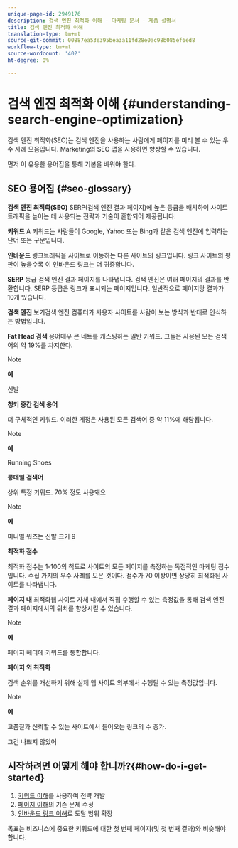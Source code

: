 ```yaml
---
unique-page-id: 2949176
description: 검색 엔진 최적화 이해 - 마케팅 문서 - 제품 설명서
title: 검색 엔진 최적화 이해
translation-type: tm+mt
source-git-commit: 00887ea53e395bea3a11fd28e0ac98b085ef6ed8
workflow-type: tm+mt
source-wordcount: '402'
ht-degree: 0%

---
```



# 검색 엔진 최적화 이해 {#understanding-search-engine-optimization}

검색 엔진 최적화(SEO)는 검색 엔진을 사용하는 사람에게 페이지를 미리 볼 수 있는 우수 사례 모음입니다. Marketing의 SEO 앱을 사용하면 향상할 수 있습니다.

먼저 이 유용한 용어집을 통해 기본을 배워야 한다.

## SEO 용어집 {#seo-glossary}

**검색 엔진 최적화(SEO)**
SERP(검색 엔진 결과 페이지)에 높은 등급을 배치하여 사이트 트래픽을 높이는 데 사용되는 전략과 기술이 혼합되어 제공됩니다.

**키워드**
A 키워드는 사람들이 Google, Yahoo 또는 Bing과 같은 검색 엔진에 입력하는 단어 또는 구문입니다.

**인바운드**
링크트래픽을 사이트로 이동하는 다른 사이트의 링크입니다. 링크 사이트의 평판이 높을수록 이 인바운드 링크는 더 귀중합니다.

**SERP**
등급 검색 엔진 결과 페이지를 나타냅니다. 검색 엔진은 여러 페이지의 결과를 반환합니다. SERP 등급은 링크가 표시되는 페이지입니다. 일반적으로 페이지당 결과가 10개 있습니다.

**검색 엔진**
보기검색 엔진 컴퓨터가 사용자 사이트를 사람이 보는 방식과 반대로 인식하는 방법입니다.

**Fat Head 검색**
용어매우 큰 네트를 캐스팅하는 일반 키워드. 그들은 사용된 모든 검색어의 약 19%를 차지한다.

>[!NOTE]
>
>**예**
>
>신발

**청키 중간 검색 용어**

더 구체적인 키워드. 이러한 계정은 사용된 모든 검색어 중 약 11%에 해당됩니다.

>[!NOTE]
>
>**예**
>
>Running Shoes

**롱테일 검색어**

상위 특정 키워드. 70% 정도 사용돼요

>[!NOTE]
>
>**예**
>
>미니멀 워즈는 신발 크기 9

**최적화 점수**

최적화 점수는 1-100의 척도로 사이트의 모든 페이지를 측정하는 독점적인 마케팅 점수입니다. 수십 가지의 우수 사례를 모은 것이다. 점수가 70 이상이면 상당히 최적화된 사이트를 나타냅니다.

**페이지 내**
최적화웹 사이트 자체 내에서 직접 수행할 수 있는 측정값을 통해 검색 엔진 결과 페이지에서의 위치를 향상시킬 수 있습니다.

>[!NOTE]
>
>**예**
>
>페이지 헤더에 키워드를 통합합니다.

**페이지 외 최적화**

검색 순위를 개선하기 위해 실제 웹 사이트 외부에서 수행될 수 있는 측정값입니다.

>[!NOTE]
>
>**예**
>
>고품질과 신뢰할 수 있는 사이트에서 들어오는 링크의 수 증가.

그건 나쁘지 않았어

## 시작하려면 어떻게 해야 합니까?{#how-do-i-get-started}

1. [키워드 이해](../../../../product-docs/additional-apps/seo/keywords/seo-understanding-keywords.md)를 사용하여 전략 개발
1. [페이지 이해](../../../../product-docs/additional-apps/seo/pages/seo-understanding-pages.md)의 기존 문제 수정
1. [인바운드 링크 이해](../../../../product-docs/additional-apps/seo/inbound-links/seo-understanding-inbound-links.md)로 도달 범위 확장

목표는 비즈니스에 중요한 키워드에 대한 첫 번째 페이지(및 첫 번째 결과)와 비슷해야 합니다.
